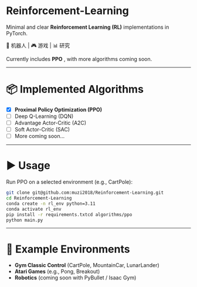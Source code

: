 # Reinforcement-Learning

Minimal and clear **Reinforcement Learning (RL)** implementations in PyTorch.

🤖 机器人 | 🎮 游戏 | 📊 研究

Currently includes  **PPO** , with more algorithms coming soon.

---

# 📦 Implemented Algorithms

* [X] **Proximal Policy Optimization (PPO)**
* [ ] Deep Q-Learning (DQN)
* [ ] Advantage Actor-Critic (A2C)
* [ ] Soft Actor-Critic (SAC)
* [ ] More coming soon...

---

# ▶️ Usage

Run PPO on a selected environment (e.g., CartPole):

```bash
git clone git@github.com:muzi2018/Reinforcement-Learning.git
cd Reinforcement-Learning
conda create -n rl_env python=3.11
conda activate rl_env
pip install -r requirements.txtcd algorithms/ppo
python main.py
```

---

# 🧪 Example Environments

* **Gym Classic Control** (CartPole, MountainCar, LunarLander)
* **Atari Games** (e.g., Pong, Breakout)
* **Robotics** (coming soon with PyBullet / Isaac Gym)
